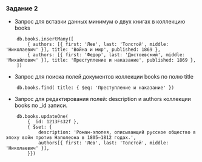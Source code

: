 ### Задание 2

- Запрос для вставки данных минимум о двух книгах в коллекцию books
```
    db.books.insertMany([
        { authors: [{ first: 'Лев', last: 'Толстой', middle: 'Николаевич' }], title: 'Война и мир', published: 1869 },
        { authors: [{ first: 'Федор', last: 'Достоевский', middle: 'Михайлович' }], title: 'Преступление и наказание', published: 1869 },
    ])
```

- Запрос для поиска полей документов коллекции books по полю title
```
    db.books.find( title: { $eq: 'Преступление и наказание' })
```

- Запрос для редактирования полей: description и authors коллекции books по _id записи.
```
    db.books.updateOne(
        { _id: 1213Fs32f },
        { $set: { 
            description: 'Роман-эпопея, описывающий русское общество в эпоху войн против Наполеона в 1805—1812 годах.', 
            authors[{ first: 'Лев', last: 'Толстой', middle: 'Николаевич' }],
        }})
```